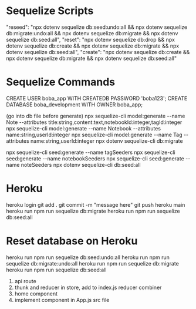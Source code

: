 # Sequelize Scripts
"reseed": "npx dotenv sequelize db:seed:undo:all && npx dotenv sequelize db:migrate:undo:all && npx dotenv sequelize db:migrate && npx dotenv sequelize db:seed:all",
"reset": "npx dotenv sequelize db:drop && npx dotenv sequelize db:create && npx dotenv sequelize db:migrate && npx dotenv sequelize db:seed:all",
"create": "npx dotenv sequelize db:create && npx dotenv sequelize db:migrate && npx dotenv sequelize db:seed:all"

# Sequelize Commands
CREATE USER boba_app WITH CREATEDB PASSWORD 'boba123';
CREATE DATABASE boba_development WITH OWNER boba_app;

(go into db file before generate)
npx sequelize-cli model:generate --name Note --attributes title:string,content:text,notebookId:integer,tagId:integer
npx sequelize-cli model:generate --name Notebook --attributes name:string,userId:integer
npx sequelize-cli model:generate --name Tag --attributes name:string,userId:integer
npx dotenv sequelize-cli db:migrate

npx sequelize-cli seed:generate --name tagSeeders
npx sequelize-cli seed:generate --name notebookSeeders
npx sequelize-cli seed:generate --name noteSeeders
npx dotenv sequelize-cli db:seed:all


# Heroku
heroku login
git add .
git commit -m "message here"
git push heroku main
heroku run npm run sequelize db:migrate
heroku run npm run sequelize db:seed:all


# Reset database on Heroku
heroku run npm run sequelize db:seed:undo:all
heroku run npm run sequelize db:migrate:undo:all
heroku run npm run sequelize db:migrate
heroku run npm run sequelize db:seed:all


1. api route
2. thunk and reducer in store, add to index.js reducer combiner
3. home component
4. implement component in App.js src file



